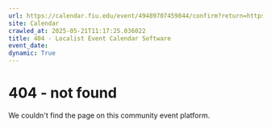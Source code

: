 ```yaml
---
url: https://calendar.fiu.edu/event/49489707459844/confirm?return=https%3A%2F%2Fcalendar.fiu.edu%2Fevent%2Fcreole-archive-project-polone-nwa-constitution-1805-exhibition-by-dr-jacek-kolasinski
site: Calendar
crawled_at: 2025-05-21T11:17:25.036022
title: 404 - Localist Event Calendar Software
event_date: 
dynamic: True
---
```


# 404 - not found
We couldn't find the page on this community event platform.
